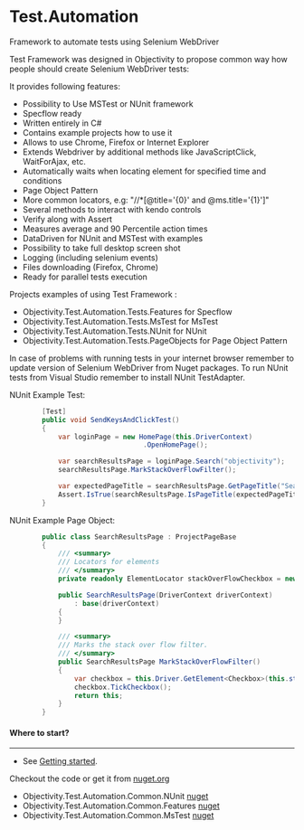 # Test.Automation
Framework to automate tests using Selenium WebDriver

Test Framework was designed in Objectivity to propose common way how people should create Selenium WebDriver tests:

It provides following features:
- Possibility to Use MSTest or NUnit framework
- Specflow ready
- Written entirely in C#
- Contains example projects how to use it
- Allows to use Chrome, Firefox or Internet Explorer
- Extends Webdriver by additional methods like JavaScriptClick, WaitForAjax, etc.
- Automatically waits when locating element for specified time and conditions
- Page Object Pattern
- More common locators, e.g: "//*[@title='{0}' and @ms.title='{1}']"
- Several methods to interact with kendo controls
- Verify along with Assert
- Measures average and 90 Percentile action times
- DataDriven for NUnit and MSTest with examples 
- Possibility to take full desktop screen shot
- Logging (including selenium events)
- Files downloading (Firefox, Chrome)
- Ready for parallel tests execution

Projects examples of using Test Framework :
- Objectivity.Test.Automation.Tests.Features for Specflow
- Objectivity.Test.Automation.Tests.MsTest for MsTest
- Objectivity.Test.Automation.Tests.NUnit for NUnit
- Objectivity.Test.Automation.Tests.PageObjects for Page Object Pattern

In case of problems with running tests in your internet browser remember to update version of Selenium WebDriver from Nuget packages.
To run NUnit tests from Visual Studio remember to install NUnit TestAdapter.


NUnit Example Test:

```csharp
        [Test]
        public void SendKeysAndClickTest()
        {
            var loginPage = new HomePage(this.DriverContext)
                                 .OpenHomePage();

            var searchResultsPage = loginPage.Search("objectivity");
            searchResultsPage.MarkStackOverFlowFilter();

            var expectedPageTitle = searchResultsPage.GetPageTitle("Search Results");
            Assert.IsTrue(searchResultsPage.IsPageTitle(expectedPageTitle), "Search results page is not displayed");
        }
```

NUnit Example Page Object:

```csharp
        public class SearchResultsPage : ProjectPageBase
		{
			/// <summary>
			/// Locators for elements
			/// </summary>
			private readonly ElementLocator stackOverFlowCheckbox = new ElementLocator(Locator.Id, "500");

			public SearchResultsPage(DriverContext driverContext)
				: base(driverContext)
			{
			}

			/// <summary>
			/// Marks the stack over flow filter.
			/// </summary>
			public SearchResultsPage MarkStackOverFlowFilter()
			{
				var checkbox = this.Driver.GetElement<Checkbox>(this.stackOverFlowCheckbox);
				checkbox.TickCheckbox();
				return this;
			}
		}
```
		
#### Where to start?
-------------
- See [Getting started](https://github.com/ObjectivityBSS/Test.Automation/wiki/Getting%20started).

Checkout the code or get it from [nuget.org](https://www.nuget.org/packages?q=Objectivity.Test.Automation.Common+by?tfajks)
- Objectivity.Test.Automation.Common.NUnit [nuget](https://www.nuget.org/packages/Objectivity.Test.Automation.Common.NUnit/)
- Objectivity.Test.Automation.Common.Features [nuget](https://www.nuget.org/packages/Objectivity.Test.Automation.Common.Features/)
- Objectivity.Test.Automation.Common.MsTest [nuget](https://www.nuget.org/packages/Objectivity.Test.Automation.Common.MsTest/)


